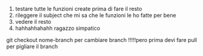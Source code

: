 1) testare tutte le funzioni create prima di fare il resto
2) rileggere il subject che mi sa che le funzioni le ho fatte per bene
3) vedere il resto
4) hahhahhahahh ragazzo simpatico



git checkout nome-branch per cambiare branch
!!!!!pero prima devi fare pull per pigliare il branch

